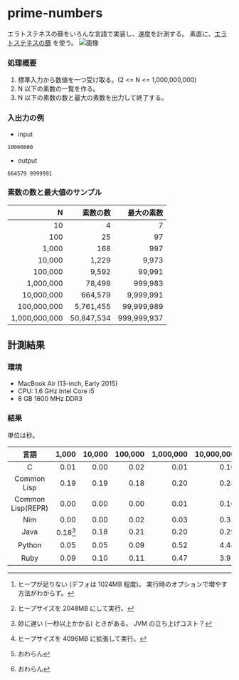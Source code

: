 # prime-numbers

エラトステネスの篩をいろんな言語で実装し、速度を計測する。
素直に、[エラトステネスの篩](https://ja.wikipedia.org/wiki/%E3%82%A8%E3%83%A9%E3%83%88%E3%82%B9%E3%83%86%E3%83%8D%E3%82%B9%E3%81%AE%E7%AF%A9) を使う。 ![画像](https://upload.wikimedia.org/wikipedia/commons/6/63/Animation_Sieb_des_Eratosthenes.gif) 

### 処理概要

1. 標準入力から数値を一つ受け取る。(2 <= N <= 1,000,000,000)
2. N 以下の素数の一覧を作る。
3. N 以下の素数の数と最大の素数を出力して終了する。

### 入出力の例

- input

```
10000000
```

- output

```
664579 9999991
```

### 素数の数と最大値のサンプル

|             N |   素数の数 |  最大の素数 |
|--------------:|-----------:|------------:|
|            10 |          4 |           7 |
|           100 |         25 |          97 |
|         1,000 |        168 |         997 |
|        10,000 |      1,229 |       9,973 |
|       100,000 |      9,592 |      99,991 |
|     1,000,000 |     78,498 |     999,983 |
|    10,000,000 |    664,579 |   9,999,991 |
|   100,000,000 |  5,761,455 |  99,999,989 |
| 1,000,000,000 | 50,847,534 | 999,999,937 |


## 計測結果

### 環境

- MacBook Air (13-inch, Early 2015)
- CPU: 1.6 GHz Intel Core i5
- 8 GB 1600 MHz DDR3

### 結果

単位は秒。

| 言語              |    1,000 | 10,000 | 100,000 | 1,000,000 | 10,000,000 | 100,000,000 | 1,000,000,000 |
|:-----------------:|---------:|-------:|--------:|----------:|-----------:|------------:|--------------:|
| C                 |     0.01 |   0.00 |    0.02 |      0.01 |       0.16 |        1.45 |         15.87 |
| Common Lisp       |     0.19 |   0.19 |    0.18 |      0.20 |       0.28 |        1.46 |     --.--[^1] |
| Common Lisp(REPR) |     0.00 |   0.00 |    0.00 |      0.01 |       0.10 |        1.04 |     18.14[^2] |
| Nim               |     0.00 |   0.00 |    0.02 |      0.03 |       0.31 |        3.38 |         37.60 |
| Java              | 0.18[^3] |   0.18 |    0.21 |      0.20 |       0.29 |        2.41 |     42.62[^4] |
| Python            |     0.05 |   0.05 |    0.09 |      0.52 |       4.48 |       59.01 |     --.--[^5] |
| Ruby              |     0.09 |   0.10 |    0.11 |      0.47 |       3.91 |       44.06 |     --.--[^6] |


[^1]: ヒープが足りない (デフォは 1024MB 程度)。 実行時のオプションで増やす方法がわからず。
[^2]: ヒープサイズを 2048MB にして実行。
[^3]: 妙に遅い (一秒以上かかる) ときがある。 JVM の立ち上げコスト？
[^4]: ヒープサイズを 4096MB に拡張して実行。
[^5]: おわらん
[^6]: おわらん
